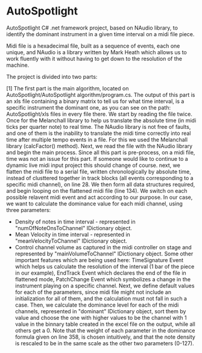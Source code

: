 # AutoSpotlight
AutoSpotlight C# .net framework project, based on NAudio library, to identify the dominant instrument in a given time interval on a midi file piece.

Midi file is a hexadecimal file, built as a sequence of events, each one unique, and NAudio is a library written by Mark Heath which allows us to work fluently with it without having to get down to the resolution of the machine.

The project is divided into two parts: 

[1] The first part is the main algorithm, located on AutoSpotlight/AutoSpotlight algorithm/program.cs. The output of this part is an xls file containing a binary matrix to tell us for what time interval, is a specific instrument the dominant one, as you can see on the path: AutoSpotlight/xls files in every file there.
We start by reading the file twice. Once for the Melanchall library to help us translate the absolute time (in midi ticks per quarter note) to real time. The NAudio library is not free of faults, and one of them is the inability to translate the midi time correctly into real time after multiple tempo events in a file. For this we used the Melanchall library (calcFactor() method). Next, we read the file with the NAudio library and begin the main process. Since all this part is pre-process, on a midi file, time was not an issue for this part. If someone would like to continue to a dynamic live midi input project this should change of course.
next, we flatten the midi file to a serial file, written chronologically by absolute time, instead of clusttered together in track blocks (all events corresponding to a specific midi channel), on line 28. We then form all data structures required, and begin looping on the flattened midi file (line 134). We switch on each possible relavent midi event and act according to our purpose. In our case, we want to calculate the dominance value for each midi channel, using three parameters: 
  * Density of notes in time interval - represented in "numOfNoteOnsToChannel" IDictionary object.
  * Mean Velocity in time interval - represented in "meanVelocityToChannel" IDictionary object.
  * Control channel volume as captured in the midi controller on stage and represented by "mainVolumeToChannel" IDictionary object.
Some other important features which are being used here: TimeSignature Event which helps us calculate the resolution of the interval (1 bar of the piece in our example), EndTrack Event which declares the end of the file in flattened mode, PatchChange Event which symbolizes a change in the instrument playing on a specific channel.
Next, we define default values for each of the parameters, since midi file might not include an initialization for all of them, and the calculation must not fall in such a case. Then, we calculate the dominance level for each of the midi channels, represented in "dominant" IDictionary object, sort them by value and choose the one with higher values to be the channel with 1 value in the binnary table created in the excel file on the output, while all others get a 0.
Note that the weight of each parameter in the dominance formula given on line 358, is chosen intuitively, and that the note density is rescaled to be in the same scale as the other two parameters (0-127).
  


